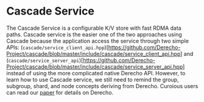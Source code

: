 # Cascade Service

The Cascade Service is a configurable K/V store with fast RDMA data paths. Cascade service is the easier one of the two approaches using Cascade because the application access the service through two simple APIs: (`cascade/service_client_api.hpp`)[https://github.com/Derecho-Project/cascade/blob/master/include/cascade/service_client_api.hpp] and (`cascade/service_server_api`)[https://github.com/Derecho-Project/cascade/blob/master/include/cascade/service_server_api.hpp] instead of using the more complicated native Derecho API. However, to learn how to use Cascade service, we still need to remind the group, subgroup, shard, and node concepts deriving from Derecho. Curoious users can read our [paper](http://www.cs.cornell.edu/ken/derecho-tocs.pdf) for details on Derecho.
